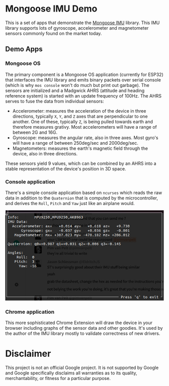 # Mongoose IMU Demo

This is a set of apps that demonstrate the [Mongoose IMU](https://github.com/mongoose-os-libs/imu)
library. This IMU library supports lots of gyroscope, accelerometer and
magnetometer sensors commonly found on the market today.

## Demo Apps

### Mongoose OS

The primary component is a Mongoose OS application (currently for ESP32) that
interfaces the IMU library and emits binary packets over serial console (which
is why `mos console` won't do much but print out garbage). The sensors are
initialized and a Madgwick AHRS (attitude and heading reference system) is
started with an update frequency of 100Hz. The AHRS serves to fuse the data
from individual sensors:

*   Accelerometer: measures the acceleration of the device in three directions,
typically `X`, `Y`, and `Z` axes that are perpendicular to one another. One of
these, typically `Z`, is being pulled towards earth and therefore measures 
grativy. Most accelerometers will have a range of between 2G and 16G.
*   Gyroscope: measures the angular rate, also in three axes. Most gyro's will
have a range of between 250deg/sec and 2000deg/sec.
*   Magnetometers: measures the earth's magnetic field through the device,
also in three directions.

These sensors yield 9 values, which can be combined by an AHRS into a stable
representation of the device's position in 3D space.

### Console application

There's a simple console application based on `ncurses` which reads the raw
data in addition to the `Quaternion` that is computed by the microcontroller,
and derives the `Roll`, `Pitch` and `Yaw` just like an airplane would.

![Console Demo](img/console-client.png)


### Chrome application

This more sophisticated Chrome Extension will draw the device in your browser
including graphs of the sensor data and other goodies. It's used by the
author of the IMU library mostly to validate correctness of new drivers.

# Disclaimer

This project is not an official Google project. It is not supported by Google
and Google specifically disclaims all warranties as to its quality,
merchantability, or fitness for a particular purpose.

